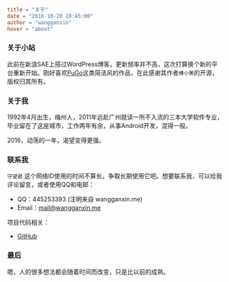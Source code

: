 ```toml

title = "关于"
date = "2016-10-20 20:45:00"
author = "wangganxin"
hover = "about"

```

### 关于小站
此前在新浪SAE上搭过WordPress博客，更新频率并不高，这次打算换个新的平台重新开始。刚好喜欢[PuGo](http://pugo.io)这类简洁风的作品，在此感谢其作者`傅小黑`的开源，版权归其所有。

### 关于我

1992年4月出生，梅州人，2011年远赴广州就读一所不入流的三本大学软件专业，毕业留在了这座城市，工作两年有余，从事Android开发，混得一般。

2016，动荡的一年，渴望变得更强。

### 联系我
`守望君` 这个网络ID使用的时间不算长，争取长期使用它吧。想要联系我，可以给我评论留言，或者使用QQ和电邮：

- QQ：445253393 (注明来自 wangganxin.me)
- Email：mail@wangganxin.me

项目代码相关：

- [GitHub](https://github.com/WangGanxin)

### 最后

 嗯，人的很多想法都会随着时间而改变，只是比以前的成熟。

